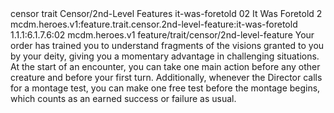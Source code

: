 <ability>
  <metadata>
    <class>censor</class>
    <feature_type>trait</feature_type>
    <file_dpath>Censor/2nd-Level Features</file_dpath>
    <item_id>it-was-foretold</item_id>
    <item_index>02</item_index>
    <item_name>It Was Foretold</item_name>
    <level>2</level>
    <scc>mcdm.heroes.v1:feature.trait.censor.2nd-level-feature:it-was-foretold</scc>
    <scdc>1.1.1:6.1.7.6:02</scdc>
    <source>mcdm.heroes.v1</source>
    <type>feature/trait/censor/2nd-level-feature</type>
  </metadata>
  <effects>
    <effect type="mundane">Your order has trained you to understand fragments of the visions granted to you by your deity, giving you a momentary advantage in challenging situations. At the start of an encounter, you can take one main action before any other creature and before your first turn. Additionally, whenever the Director calls for a montage test, you can make one free test before the montage begins, which counts as an earned success or failure as usual.</effect>
  </effects>
</ability>

